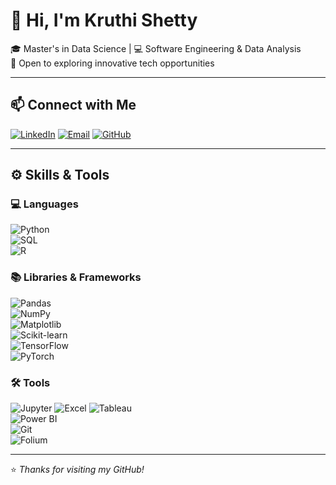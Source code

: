 # 👋 Hi, I'm Kruthi Shetty

🎓 Master's in Data Science | 💻 Software Engineering & Data Analysis  
🌟 Open to exploring innovative tech opportunities

---

## 📫 Connect with Me

[![LinkedIn](https://img.shields.io/badge/-LinkedIn-blue?logo=linkedin&logoColor=white&style=flat-square)](https://www.linkedin.com/in/kruthi-s-9787512a1/)
[![Email](https://img.shields.io/badge/-Email-%23D14836?style=flat-square&logo=gmail&logoColor=white)](mailto:kruthi96shetty@email.com)
[![GitHub](https://img.shields.io/badge/-GitHub-%2312100E?style=flat-square&logo=github&logoColor=white)](https://github.com/KruthiShetty)

---

## ⚙️ Skills & Tools

### 💻 Languages  
![Python](https://img.shields.io/badge/-Python-3776AB?style=flat-square&logo=python&logoColor=white)  
![SQL](https://img.shields.io/badge/-SQL-003B57?style=flat-square&logo=postgresql&logoColor=white)  
![R](https://img.shields.io/badge/-R-276DC3?style=flat-square&logo=r&logoColor=white)

### 📚 Libraries & Frameworks  
![Pandas](https://img.shields.io/badge/-Pandas-150458?style=flat-square&logo=pandas&logoColor=white)  
![NumPy](https://img.shields.io/badge/-NumPy-013243?style=flat-square&logo=numpy&logoColor=white)  
![Matplotlib](https://img.shields.io/badge/-Matplotlib-11557C?style=flat-square&logo=python&logoColor=white)  
![Scikit-learn](https://img.shields.io/badge/-Scikit--learn-F7931E?style=flat-square&logo=scikit-learn&logoColor=white)  
![TensorFlow](https://img.shields.io/badge/-TensorFlow-FF6F00?style=flat-square&logo=tensorflow&logoColor=white)  
![PyTorch](https://img.shields.io/badge/-PyTorch-EE4C2C?style=flat-square&logo=pytorch&logoColor=white)

### 🛠️ Tools  
![Jupyter](https://img.shields.io/badge/-Jupyter-F37626?style=flat-square&logo=jupyter&logoColor=white) 
![Excel](https://img.shields.io/badge/-Excel-217346?style=flat-square&logo=microsoft-excel&logoColor=white)
![Tableau](https://img.shields.io/badge/-Tableau-E97627?style=flat-square&logo=tableau&logoColor=white)  
![Power BI](https://img.shields.io/badge/-PowerBI-F2C811?style=flat-square&logo=power-bi&logoColor=black)  
![Git](https://img.shields.io/badge/-Git-F05032?style=flat-square&logo=git&logoColor=white)  
![Folium](https://img.shields.io/badge/-Folium-77B829?style=flat-square)

---

⭐️ *Thanks for visiting my GitHub!*

